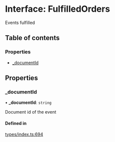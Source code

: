 # Interface: FulfilledOrders

Events fulfilled

## Table of contents

### Properties

- [\_documentId](FulfilledOrders.md#_documentid)

## Properties

### \_documentId

• **\_documentId**: `string`

Document id of the event

#### Defined in

[types/index.ts:694](https://github.com/nevermined-io/components-catalog/blob/830d916/lib/src/types/index.ts#L694)
